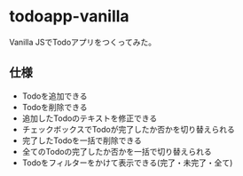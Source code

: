 # todoapp-vanilla

Vanilla JSでTodoアプリをつくってみた。

## 仕様

- Todoを追加できる
- Todoを削除できる
- 追加したTodoのテキストを修正できる
- チェックボックスでTodoが完了したか否かを切り替えられる
- 完了したTodoを一括で削除できる
- 全てのTodoの完了したか否かを一括で切り替えられる
- Todoをフィルターをかけて表示できる(完了・未完了・全て)
